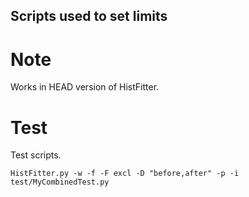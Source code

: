 Scripts used to set limits
---------------------

# Note
Works in HEAD version of HistFitter.


# Test
Test scripts.
```
HistFitter.py -w -f -F excl -D "before,after" -p -i test/MyCombinedTest.py
```
